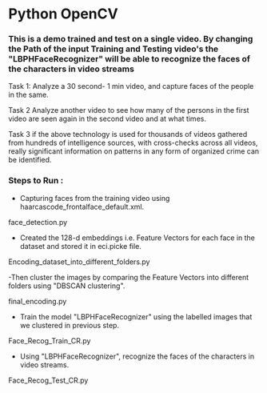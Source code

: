 # Python OpenCV
### This is a demo trained and test on a single video. By changing the Path of the input Training and Testing video's the "LBPHFaceRecognizer" will be able to recognize the faces of the characters in video streams
Task 1: Analyze a 30 second- 1 min video, and capture faces of the people in the same.

Task 2 Analyze another video to see how many of the persons in the first video are seen again in the second video and at what times.

Task 3 if the above technology is used for thousands of videos gathered from hundreds of intelligence sources, with cross-checks across all videos, really significant information on patterns in any form of organized crime can be identified.


### Steps to Run :
- Capturing faces from the training video using haarcascode_frontalface_default.xml.

face_detection.py

- Created the 128-d embeddings i.e. Feature Vectors for each face in the dataset and stored it in eci.picke file.

Encoding_dataset_into_different_folders.py

-Then cluster the images by comparing the Feature Vectors into different folders using "DBSCAN clustering".

final_encoding.py

- Train the model "LBPHFaceRecognizer" using the labelled images that we clustered in previous step.

Face_Recog_Train_CR.py

- Using "LBPHFaceRecognizer", recognize the faces of the characters in video streams.

Face_Recog_Test_CR.py
